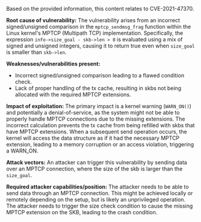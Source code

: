 Based on the provided information, this content relates to CVE-2021-47370.

**Root cause of vulnerability:**
The vulnerability arises from an incorrect signed/unsigned comparison in the `mptcp_sendmsg_frag` function within the Linux kernel's MPTCP (Multipath TCP) implementation. Specifically, the expression `info->size_goal - skb->len > 0` is evaluated using a mix of signed and unsigned integers, causing it to return true even when `size_goal` is smaller than `skb->len`.

**Weaknesses/vulnerabilities present:**
- Incorrect signed/unsigned comparison leading to a flawed condition check.
- Lack of proper handling of the tx cache, resulting in skbs not being allocated with the required MPTCP extensions.

**Impact of exploitation:**
The primary impact is a kernel warning (`WARN_ON()`) and potentially a denial-of-service, as the system might not be able to properly handle MPTCP connections due to the missing extensions. The incorrect calculation prevents the tx cache from being refilled with skbs that have MPTCP extensions. When a subsequent send operation occurs, the kernel will access the data structure as if it had the necessary MPTCP extension, leading to a memory corruption or an access violation, triggering a WARN\_ON.

**Attack vectors:**
An attacker can trigger this vulnerability by sending data over an MPTCP connection, where the size of the skb is larger than the `size_goal`.

**Required attacker capabilities/position:**
The attacker needs to be able to send data through an MPTCP connection. This might be achieved locally or remotely depending on the setup, but is likely an unprivileged operation. The attacker needs to trigger the size check condition to cause the missing MPTCP extension on the SKB, leading to the crash condition.